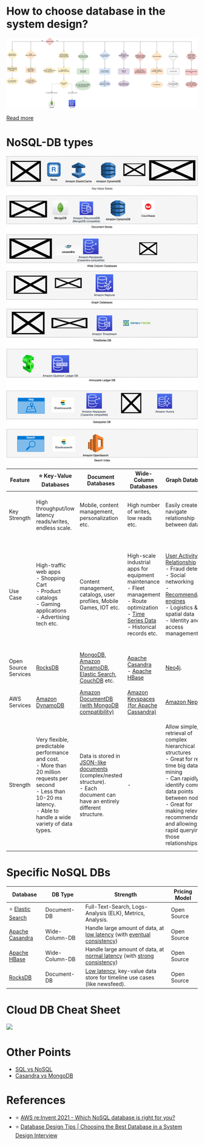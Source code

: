 # How to choose database in the system design?

![img.png](../3_DecideDatabase/assets/DecideDatabase.drawio.png)

[Read more](../3_DecideDatabase/Readme.md)

# NoSQL-DB types

![img.png](../3_DecideDatabase/assets/NoSQL-DifferentDBtypes.drawio.png)

| Feature              | :star: Key-Value Databases                                                                                                                                                            | Document Databases                                                                                                                                                                                                                      | Wide-Column Databases                                                                                                                                                                                                                         | Graph Databases                                                                                                                                                                                                                                                                                          | Time-Series DB                                                                                                                                            | [In-Memory](../In-Memory-Cache)                                                                                                                                                                               | Ledger                                                                                                                              |
|----------------------|---------------------------------------------------------------------------------------------------------------------------------------------------------------------------------------|-----------------------------------------------------------------------------------------------------------------------------------------------------------------------------------------------------------------------------------------|-----------------------------------------------------------------------------------------------------------------------------------------------------------------------------------------------------------------------------------------------|----------------------------------------------------------------------------------------------------------------------------------------------------------------------------------------------------------------------------------------------------------------------------------------------------------|-----------------------------------------------------------------------------------------------------------------------------------------------------------|---------------------------------------------------------------------------------------------------------------------------------------------------------------------------------------------------------------|-------------------------------------------------------------------------------------------------------------------------------------|
| Key Strength         | High throughput/low latency reads/writes, endless scale.                                                                                                                              | Mobile, content management, personalization etc.                                                                                                                                                                                        | High number of writes, low reads etc.                                                                                                                                                                                                         | Easily create and navigate relationship between data                                                                                                                                                                                                                                                     | Collect, store and process data sequenced by time                                                                                                         | Query by key with microsecond latency                                                                                                                                                                         | Collect, Immutable and verifiable history of changes to app data                                                                    |
| Use Case             | High-traffic web apps<br/>- Shopping Cart<br/>- Product catalogs<br/>- Gaming applications<br/>- Advertising tech etc.                                                                | Content management, catalogs, user profiles, Mobile Games, IOT etc.                                                                                                                                                                     | High-scale industrial apps for equipment maintenance<br/>- Fleet management<br/>- Route optimization<br/>- [Time Series Data](https://netflixtechblog.com/scaling-time-series-data-storage-part-i-ec2b6d44ba39)<br/>- Historical records etc. | [User Activity Relationship](../../../3_HLDDesignProblems/InstagramDesign/Readme.md)<br/>- Fraud detection<br/>- Social networking<br/>- [Recommendation engines](https://neo4j.com/use-cases/real-time-recommendation-engine/)<br/>- Logistics & spatial data<br/>- Identity and access management etc. | Home screen feed<br/>- Operations monitoring<br/>- Application metrics<br/>- Internet of Things sensor data<br/>- Real-time analytics, Event tracing etc. | Caching<br/>- Session management<br/>- [Gaming leaderboards](https://redis.com/solutions/use-cases/leaderboards/)<br/>- Geospatial applications etc.                                                          | Systems of record<br/>- Supply chain<br/>- Registrations<br/>- Banking transactions etc.                                            |
| Open Source Services | [RocksDB](../NoSQL-Databases/RocksDB.md)                                                                                                                                              | [MongoDB](../NoSQL-Databases/MongoDB/Readme.md), [Amazon DynamoDB](../../../2_AWSComponents/6_DatabaseServices/AmazonDynamoDB/Readme.md), [Elastic Search](../Search-Indexes/ElasticSearch), [CouchDB](https://couchdb.apache.org) etc. | [Apache Casandra](../NoSQL-Databases/ApacheCasandra.md)<br/>- [Apache HBase](../NoSQL-Databases/ApacheHBase.md)                                                                                                                               | [Neo4j](../NoSQL-Databases/Neo4j.md).                                                                                                                                                                                                                                                                    | [InfluxDB](https://en.wikipedia.org/wiki/InfluxDB)                                                                                                        | [Redis](../In-Memory-Cache/Redis/Readme.md)                                                                                                                                                                   | -                                                                                                                                   |
| AWS Services         | [Amazon DynamoDB](../../../2_AWSComponents/6_DatabaseServices/AmazonDynamoDB/Readme.md)                                                                                               | [Amazon DocumentDB (with MongoDB compatibility)](../../../2_AWSComponents/6_DatabaseServices)                                                                                                                                           | [Amazon Keyspaces (for Apache Cassandra)](../../../2_AWSComponents/6_DatabaseServices/AmazonKeySpaces.md)                                                                                                                                     | [Amazon Neptune](https://aws.amazon.com/neptune/)                                                                                                                                                                                                                                                        | [Amazon Timestream](https://aws.amazon.com/timestream/)                                                                                                   | [Amazon Elastic Cache](../../../2_AWSComponents/6_DatabaseServices/AmazonElasticCache/Readme.md)                                                                                                              | [Amazon Quantum Ledger Database (QLDB)](https://aws.amazon.com/qldb/)                                                               |
| Strength             | Very flexible, predictable performance and cost.<br/>- More than 20 million requests per second <br/>- Less than 10-20 ms latency.<br/>- Able to handle a wide variety of data types. | Data is stored in [JSON-like documents](https://aws.amazon.com/nosql/document/) (complex/nested structure).<br/>- Each document can have an entirely different structure.                                                               | -                                                                                                                                                                                                                                             | Allow simple, fast retrieval of complex hierarchical structures<br/>- Great for real-time big data mining<br/>- Can rapidly identify common data points between nodes<br/>- Great for making relevant recommendations and allowing for rapid querying of those relationships.                            | -                                                                                                                                                         | Support the most demanding applications requiring sub-millisecond response times<br/>- Great for caching, gaming, and session store<br/>- Adapt to changes in demands by scaling out and in without downtime. | Data that is rapidly changing or is seldom accessed<br/>- Application using the in-memory store has a low tolerance for stale data. |                                                                                          |

# Specific NoSQL DBs

| Database                                                                              | DB Type        | Strength                                                                                                                                                              | Pricing Model |
|---------------------------------------------------------------------------------------|----------------|-----------------------------------------------------------------------------------------------------------------------------------------------------------------------|---------------|
| :star: [Elastic Search](../NoSQL-Databases/../Search-Indexes/ElasticSearch/Readme.md) | Document-DB    | Full-Text-Search, Logs-Analysis (ELK), Metrics, Analysis.                                                                                                             | Open Source   |
| [Apache Casandra](../NoSQL-Databases/ApacheCasandra.md)                               | Wide-Column-DB | Handle large amount of data, at [low latency](../../0_SystemGlossaries/Scalability/LatencyThroughput.md) (with [eventual consistency](../1_Glossaries/Consistency&Replication/Readme.md))  | Open Source   |
| [Apache HBase](../NoSQL-Databases/ApacheHBase.md)                                     | Wide-Column-DB | Handle large amount of data, at [normal latency](../../0_SystemGlossaries/Scalability/LatencyThroughput.md) (with [strong consistency](../1_Glossaries/Consistency&Replication/Readme.md)) | Open Source   |
| [RocksDB](../NoSQL-Databases/RocksDB.md)                                              | Document-DB    | [Low latency](../../0_SystemGlossaries/Scalability/LatencyThroughput.md), key-value data store for timeline use cases (like newsfeed).                                | Open Source   |

# Cloud DB Cheat Sheet

![](https://media.licdn.com/dms/image/D4E22AQGZI2OlimmTuQ/feedshare-shrink_800/0/1696693136128?e=1699488000&v=beta&t=0LhhYelBizt1fhUW897sSuOfMNcAieVkbA67H9q7B6w)

# Other Points
- [SQL vs NoSQL](../3_DecideDatabase/SQLvsNoSQL.md)
- [Casandra vs MongoDB](../3_DecideDatabase/DynamoDBVsMongoDBVsCasandra.md)

# References
- :star: [AWS re:Invent 2021 - Which NoSQL database is right for you?](https://www.youtube.com/watch?v=ivBaro-8PhI)
- :star: [Database Design Tips | Choosing the Best Database in a System Design Interview](https://www.youtube.com/watch?v=cODCpXtPHbQ)